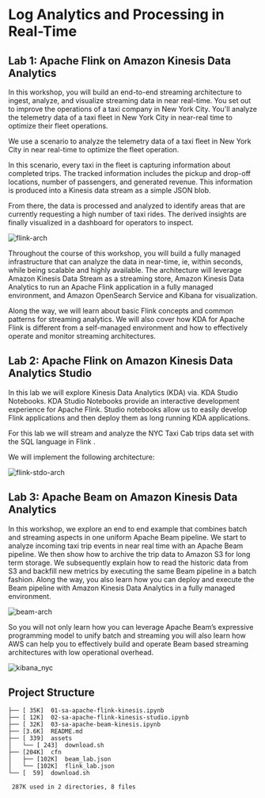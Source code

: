 # Log Analytics and Processing in Real-Time

## Lab 1: Apache Flink on Amazon Kinesis Data Analytics

In this workshop, you will build an end-to-end streaming architecture to ingest, analyze, and visualize streaming data in near real-time. You set out to improve the operations of a taxi company in New York City. You'll analyze the telemetry data of a taxi fleet in New York City in near-real time to optimize their fleet operations.

We use a scenario to analyze the telemetry data of a taxi fleet in New York City in near real-time to optimize the fleet operation.

In this scenario, every taxi in the fleet is capturing information about completed trips. The tracked information includes the pickup and drop-off locations, number of passengers, and generated revenue. This information is produced into a Kinesis data stream as a simple JSON blob.

From there, the data is processed and analyzed to identify areas that are currently requesting a high number of taxi rides. The derived insights are finally visualized in a dashboard for operators to inspect.

![flink-arch](https://user-images.githubusercontent.com/62965911/215279757-dcb251a5-751a-4572-af17-94e5906aa75b.png)

Throughout the course of this workshop, you will build a fully managed infrastructure that can analyze the data in near-time, ie, within seconds, while being scalable and highly available. The architecture will leverage Amazon Kinesis Data Stream as a streaming store, Amazon Kinesis Data Analytics  to run an Apache Flink  application in a fully managed environment, and Amazon OpenSearch Service  and Kibana  for visualization.

Along the way, we will learn about basic Flink concepts and common patterns for streaming analytics. We will also cover how KDA for Apache Flink is different from a self-managed environment and how to effectively operate and monitor streaming architectures.

## Lab 2: Apache Flink on Amazon Kinesis Data Analytics Studio

In this lab we will explore Kinesis Data Analytics (KDA) via. KDA Studio Notebooks. KDA Studio Notebooks provide an interactive development experience for Apache Flink. Studio notebooks allow us to easily develop Flink applications and then deploy them as long running KDA applications.

For this lab we will stream and analyze the NYC Taxi Cab trips data set  with the SQL language in Flink .

We will implement the following architecture:

![flink-stdo-arch](https://user-images.githubusercontent.com/62965911/215279759-13866655-1300-47f9-987b-113916a4dab0.png)

## Lab 3: Apache Beam on Amazon Kinesis Data Analytics

In this workshop, we explore an end to end example that combines batch and streaming aspects in one uniform Apache Beam pipeline. We start to analyze incoming taxi trip events in near real time with an Apache Beam pipeline. We then show how to archive the trip data to Amazon S3 for long term storage. We subsequently explain how to read the historic data from S3 and backfill new metrics by executing the same Beam pipeline in a batch fashion. Along the way, you also learn how you can deploy and execute the Beam pipeline with Amazon Kinesis Data Analytics in a fully managed environment.

![beam-arch](https://user-images.githubusercontent.com/62965911/215279753-6c15a80c-fff5-460f-abe3-ef889294bed3.png)

So you will not only learn how you can leverage Apache Beam’s expressive programming model to unify batch and streaming you will also learn how AWS can help you to effectively build and operate Beam based streaming architectures with low operational overhead.

![kibana_nyc](https://user-images.githubusercontent.com/62965911/215279760-6cbcc4a8-0ea9-4808-a901-69915763cb45.png)

## Project Structure

```
├── [ 35K]  01-sa-apache-flink-kinesis.ipynb
├── [ 12K]  02-sa-apache-flink-kinesis-studio.ipynb
├── [ 32K]  03-sa-apache-beam-kinesis.ipynb
├── [3.6K]  README.md
├── [ 339]  assets
│   └── [ 243]  download.sh
├── [204K]  cfn
│   ├── [102K]  beam_lab.json
│   └── [102K]  flink_lab.json
└── [  59]  download.sh

 287K used in 2 directories, 8 files
```